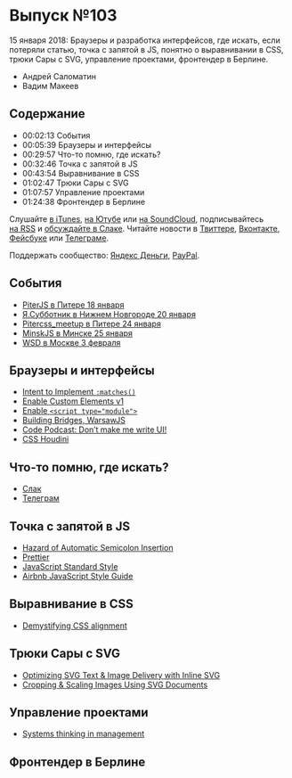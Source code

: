 # Выпуск №103

15 января 2018: Браузеры и разработка интерфейсов, где искать, если потеряли статью, точка с запятой в JS, понятно о выравнивании в CSS, трюки Сары с SVG, управление проектами, фронтендер в Берлине.

- Андрей Саломатин
- Вадим Макеев

## Содержание

- 00:02:13 События
- 00:05:39 Браузеры и интерфейсы
- 00:29:57 Что-то помню, где искать?
- 00:32:46 Точка с запятой в JS
- 00:43:54 Выравнивание в CSS
- 01:02:47 Трюки Сары с SVG
- 01:07:57 Управление проектами
- 01:24:38 Фронтендер в Берлине

Слушайте [в iTunes](https://itunes.apple.com/podcast/id1080500016), [на Ютубе](https://www.youtube.com/playlist?list=PLMBnwIwFEFHcwuevhsNXkFTcadeX5R1Go) или [на SoundCloud](https://soundcloud.com/web-standards), подписывайтесь [на RSS](https://web-standards.ru/podcast/feed/) и [обсуждайте в Слаке](http://slack.web-standards.ru/). Читайте новости в [Твиттере](https://twitter.com/webstandards_ru), [Вконтакте](https://vk.com/webstandards_ru), [Фейсбуке](https://www.facebook.com/webstandardsru) или [Телеграме](https://t.me/webstandards_ru).

Поддержать сообщество: [Яндекс Деньги](https://money.yandex.ru/to/41001119329753), [PayPal](https://www.paypal.me/pepelsbey).

## События

- [PiterJS в Питере 18 января](https://meetabit.com/events/piterjs-21)
- [Я.Субботник в Нижнем Новгороде 20 января](https://events.yandex.ru/events/yasubbotnik/20-Jan-2018/)
- [Pitercss_meetup в Питере 24 января](https://pitercss.timepad.ru/event/642039/)
- [MinskJS в Минске 25 января](https://minskjs.timepad.ru/event/606146/)
- [WSD в Москве 3 февраля](https://wsd.events/2018/02/03/)

## Браузеры и интерфейсы

- [Intent to Implement `:matches()`](https://groups.google.com/a/chromium.org/d/msg/blink-dev/kqD_G4sxfZE/6CJM01X2BwAJ)
- [Enable Custom Elements v1](https://bugzilla.mozilla.org/1406825)
- [Enable `<script type="module">`](https://bugzilla.mozilla.org/1428002)
- [Building Bridges, WarsawJS](https://youtu.be/mXfMtbeYfA4)
- [Code Podcast: Don’t make me write UI!](https://soundcloud.com/podcastcode/6-dont-make-me-write-ui)
- [CSS Houdini](https://github.com/w3c/css-houdini-drafts/wiki)

## Что-то помню, где искать?

- [Слак](http://slack.web-standards.ru/)
- [Телеграм](https://telegram.me/webstandards_ru)

## Точка с запятой в JS

- [Hazard of Automatic Semicolon Insertion](https://github.com/tc39/ecma262/pull/1062)
- [Prettier](https://prettier.io/)
- [JavaScript Standard Style](https://github.com/standard/standard)
- [Airbnb JavaScript Style Guide](https://github.com/airbnb/javascript)

## Выравнивание в CSS

- [Demystifying CSS alignment](https://medium.com/p/2d3ea7a02a36)

## Трюки Сары с SVG

- [Optimizing SVG Text & Image Delivery with Inline SVG](https://www.sarasoueidan.com/blog/optimizing-svg-delivery-with-svg/)
- [Cropping & Scaling Images Using SVG Documents](http://www.sarasoueidan.com/blog/svg-object-fit/)

## Управление проектами

- [Systems thinking in management](https://medium.com/p/c3ed049e8d91)

## Фронтендер в Берлине
